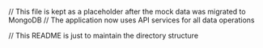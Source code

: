 // This file is kept as a placeholder after the mock data was migrated to MongoDB
// The application now uses API services for all data operations

// This README is just to maintain the directory structure
